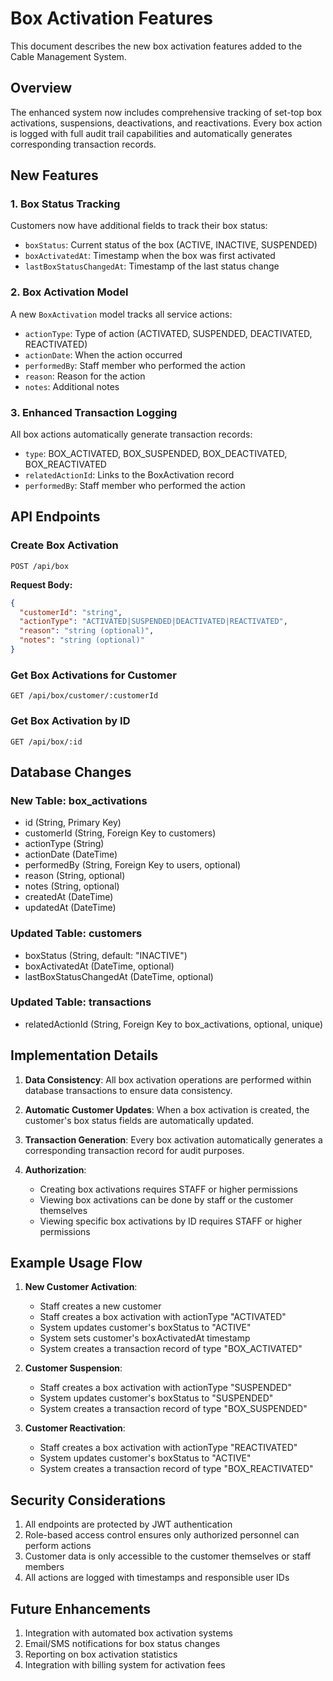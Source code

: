 # Box Activation Features

This document describes the new box activation features added to the Cable Management System.

## Overview

The enhanced system now includes comprehensive tracking of set-top box activations, suspensions, deactivations, and reactivations. Every box action is logged with full audit trail capabilities and automatically generates corresponding transaction records.

## New Features

### 1. Box Status Tracking

Customers now have additional fields to track their box status:
- `boxStatus`: Current status of the box (ACTIVE, INACTIVE, SUSPENDED)
- `boxActivatedAt`: Timestamp when the box was first activated
- `lastBoxStatusChangedAt`: Timestamp of the last status change

### 2. Box Activation Model

A new `BoxActivation` model tracks all service actions:
- `actionType`: Type of action (ACTIVATED, SUSPENDED, DEACTIVATED, REACTIVATED)
- `actionDate`: When the action occurred
- `performedBy`: Staff member who performed the action
- `reason`: Reason for the action
- `notes`: Additional notes

### 3. Enhanced Transaction Logging

All box actions automatically generate transaction records:
- `type`: BOX_ACTIVATED, BOX_SUSPENDED, BOX_DEACTIVATED, BOX_REACTIVATED
- `relatedActionId`: Links to the BoxActivation record
- `performedBy`: Staff member who performed the action

## API Endpoints

### Create Box Activation
```
POST /api/box
```
**Request Body:**
```json
{
  "customerId": "string",
  "actionType": "ACTIVATED|SUSPENDED|DEACTIVATED|REACTIVATED",
  "reason": "string (optional)",
  "notes": "string (optional)"
}
```

### Get Box Activations for Customer
```
GET /api/box/customer/:customerId
```

### Get Box Activation by ID
```
GET /api/box/:id
```

## Database Changes

### New Table: box_activations
- id (String, Primary Key)
- customerId (String, Foreign Key to customers)
- actionType (String)
- actionDate (DateTime)
- performedBy (String, Foreign Key to users, optional)
- reason (String, optional)
- notes (String, optional)
- createdAt (DateTime)
- updatedAt (DateTime)

### Updated Table: customers
- boxStatus (String, default: "INACTIVE")
- boxActivatedAt (DateTime, optional)
- lastBoxStatusChangedAt (DateTime, optional)

### Updated Table: transactions
- relatedActionId (String, Foreign Key to box_activations, optional, unique)

## Implementation Details

1. **Data Consistency**: All box activation operations are performed within database transactions to ensure data consistency.

2. **Automatic Customer Updates**: When a box activation is created, the customer's box status fields are automatically updated.

3. **Transaction Generation**: Every box activation automatically generates a corresponding transaction record for audit purposes.

4. **Authorization**: 
   - Creating box activations requires STAFF or higher permissions
   - Viewing box activations can be done by staff or the customer themselves
   - Viewing specific box activations by ID requires STAFF or higher permissions

## Example Usage Flow

1. **New Customer Activation**:
   - Staff creates a new customer
   - Staff creates a box activation with actionType "ACTIVATED"
   - System updates customer's boxStatus to "ACTIVE"
   - System sets customer's boxActivatedAt timestamp
   - System creates a transaction record of type "BOX_ACTIVATED"

2. **Customer Suspension**:
   - Staff creates a box activation with actionType "SUSPENDED"
   - System updates customer's boxStatus to "SUSPENDED"
   - System creates a transaction record of type "BOX_SUSPENDED"

3. **Customer Reactivation**:
   - Staff creates a box activation with actionType "REACTIVATED"
   - System updates customer's boxStatus to "ACTIVE"
   - System creates a transaction record of type "BOX_REACTIVATED"

## Security Considerations

1. All endpoints are protected by JWT authentication
2. Role-based access control ensures only authorized personnel can perform actions
3. Customer data is only accessible to the customer themselves or staff members
4. All actions are logged with timestamps and responsible user IDs

## Future Enhancements

1. Integration with automated box activation systems
2. Email/SMS notifications for box status changes
3. Reporting on box activation statistics
4. Integration with billing system for activation fees